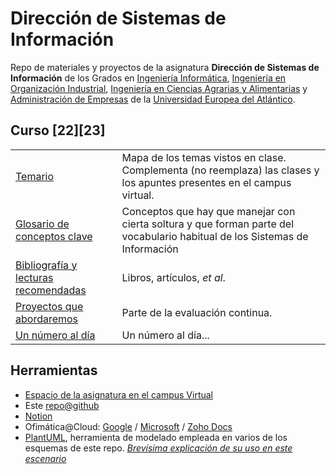 # Dirección de Sistemas de Información

Repo de materiales y proyectos de la asignatura **Dirección de Sistemas de Información** de los Grados en [Ingeniería Informática](https://www.uneatlantico.es/escuela-politecnica-superior/estudios-grado-oficial-en-ingenieria-informatica), [Ingeniería en Organización Industrial](https://www.uneatlantico.es/escuela-politecnica-superior/estudios-grado-oficial-en-ingenieria-de-organizacion-industrial), [Ingeniería en Ciencias Agrarias y Alimentarias](https://www.uneatlantico.es/escuela-politecnica-superior/estudios-grado-oficial-en-ingenieria-de-las-industrias-agrarias-y-alimentarias) y [Administración de Empresas](https://www.uneatlantico.es/facultad-de-ciencias-sociales-y-humanidades/estudios-grado-oficial-en-administracion-y-direccion-de-empresas) de la [Universidad Europea del Atlántico](https://www.uneatlantico.es). 

## Curso [22][23]

|||
-|-
|[Temario](./temario/README.md)|Mapa de los temas vistos en clase. Complementa (no reemplaza) las clases y los apuntes presentes en el campus virtual.|
[Glosario de conceptos clave](./docs/glosario.md)|Conceptos que hay que manejar con cierta soltura y que forman parte del vocabulario habitual de los Sistemas de Información
[Bibliografía y lecturas recomendadas](./lecturasBibliografia.md)|Libros, artículos, *et al*.
[Proyectos que abordaremos](docs/README.md)|Parte de la evaluación continua.
[Un número al día](docs/unNumeroAlDia.md)|Un número al día...

## Herramientas

* [Espacio de la asignatura en el campus Virtual](https://campus.uneatlantico.es/course/view.php?id=2314)
* Este [repo@github](https://github.com/mmasias)
* [Notion](https://www.notion.so)
* Ofimática@Cloud: [Google](https://drive.google.com/) / [Microsoft](https://www.office.com/?auth=1) / [Zoho Docs](https://workdrive.zoho.eu/home)
* [PlantUML](https://www.plantuml.com/plantuml/uml/SyfFKj2rKt3CoKnELR1Io4ZDoSa70000), herramienta de modelado empleada en varios de los esquemas de este repo. *[Brevísima explicación de su uso en este escenario](/docs/plantUMLHowTo.md)*
